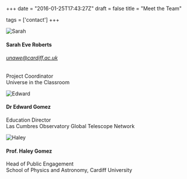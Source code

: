 +++
date = "2016-01-25T17:43:27Z"
draft = false
title = "Meet the Team"

tags = ['contact'] 
+++

![Sarah](/images/sarah-contact.png)
#### Sarah Eve Roberts
###### [unawe@cardiff.ac.uk](mailto:unawe@cardiff.ac.uk)
Project Coordinator
<br>Universe in the Classroom</br>

![Edward](/images/edward-contact.png)
#### Dr Edward Gomez
Education Director
<br>Las Cumbres Observatory Global Telescope Network</br>

![Haley](/images/haley-contact.png)
#### Prof. Haley Gomez
Head of Public Engagement
<br>School of Physics and Astronomy, Cardiff University</br>